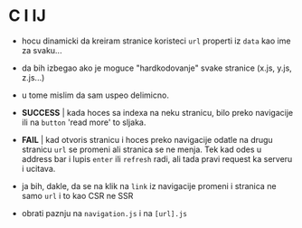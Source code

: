 # C I lJ

- hocu dinamicki da kreiram stranice koristeci ```url``` properti iz ```data``` kao ime za svaku...
- da bih izbegao ako je moguce "hardkodovanje" svake stranice (x.js, y.js, z.js...)
- u tome mislim da sam uspeo delimicno.
- **SUCCESS** | kada hoces sa indexa na neku stranicu, bilo preko navigacije ili na ```button``` 'read more' to sljaka. 
- **FAIL** | kad otvoris stranicu i hoces preko navigacije odatle na drugu stranicu ```url``` se promeni ali stranica se ne menja. Tek kad odes u address bar i lupis ```enter``` ili ```refresh``` radi, ali tada pravi request ka serveru i ucitava. 
- ja bih, dakle, da se na klik na ```link``` iz navigacije promeni i stranica ne samo ```url``` i to kao CSR ne SSR

- obrati paznju na ```navigation.js``` i na ```[url].js```
